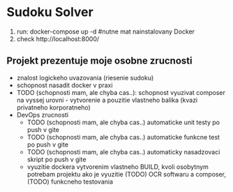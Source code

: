 # Sudoku Solver

1. run: docker-compose up -d #nutne mat nainstalovany Docker
2. check http://localhost:8000/

## Projekt prezentuje moje osobne zrucnosti
- znalost logickeho uvazovania (riesenie sudoku)
- schopnost nasadit docker v praxi
- TODO (schopnosti mam, ale chyba cas..): schopnost vyuzivat composer na vyssej urovni - vytvorenie a pouzitie vlastneho balika (kvazi privatneho korporatneho)
- DevOps zrucnosti
  - TODO (schopnosti mam, ale chyba cas..) automaticke unit testy po push v gite
  - TODO (schopnosti mam, ale chyba cas..) automaticke funkcne test po push v gite
  - TODO (schopnosti mam, ale chyba cas..) automaticky nasadzovaci skript po push v gite
  - vyuzitie dockera vytvorenim vlastneho BUILD, kvoli osobytnym potrebam projektu ako je vyuzitie (TODO) OCR softwaru a composer, (TODO) funkcneho testovania

